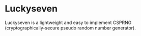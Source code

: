 # Luckyseven

Luckyseven is a lightweight and easy to implement CSPRNG (cryptographically-secure pseudo random number generator).